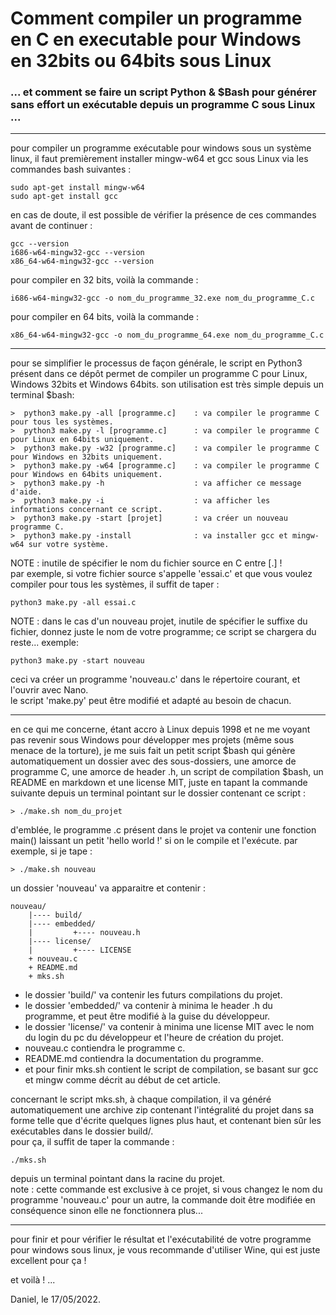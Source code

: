 # Comment compiler un programme en C en executable pour Windows en 32bits ou 64bits sous Linux
### ... et comment se faire un script Python & $Bash pour générer sans effort un exécutable depuis un programme C sous Linux ...
-----

pour compiler un programme exécutable pour windows sous un système linux, il faut premièrement installer mingw-w64 et gcc sous Linux via les commandes bash suivantes :  
    
    sudo apt-get install mingw-w64
    sudo apt-get install gcc
    
en cas de doute, il est possible de vérifier la présence de ces commandes avant de continuer :

    gcc --version
    i686-w64-mingw32-gcc --version
    x86_64-w64-mingw32-gcc --version

pour compiler en 32 bits, voilà la commande :  
    
    i686-w64-mingw32-gcc -o nom_du_programme_32.exe nom_du_programme_C.c

pour compiler en 64 bits, voilà la commande :  
    
    x86_64-w64-mingw32-gcc -o nom_du_programme_64.exe nom_du_programme_C.c

-----

pour se simplifier le processus de façon générale, le script en Python3 présent dans ce dépôt permet de compiler un programme C pour Linux, Windows 32bits et Windows 64bits. son utilisation est très simple depuis un terminal $bash:  

    >  python3 make.py -all [programme.c]    : va compiler le programme C pour tous les systèmes.
    >  python3 make.py -l [programme.c]      : va compiler le programme C pour Linux en 64bits uniquement.
    >  python3 make.py -w32 [programme.c]    : va compiler le programme C pour Windows en 32bits uniquement.
    >  python3 make.py -w64 [programme.c]    : va compiler le programme C pour Windows en 64bits uniquement.
    >  python3 make.py -h                    : va afficher ce message d'aide.
    >  python3 make.py -i                    : va afficher les informations concernant ce script.
    >  python3 make.py -start [projet]       : va créer un nouveau programme C. 
    >  python3 make.py -install              : va installer gcc et mingw-w64 sur votre système.

NOTE : inutile de spécifier le nom du fichier source en C entre [.] !  
par exemple, si votre fichier source s'appelle 'essai.c' et que vous voulez compiler pour tous les systèmes, il suffit de taper :  

    python3 make.py -all essai.c

NOTE : dans le cas d'un nouveau projet, inutile de spécifier le suffixe du fichier, donnez juste le nom de votre programme; ce script se chargera du reste... exemple:  

    python3 make.py -start nouveau

ceci va créer un programme 'nouveau.c' dans le répertoire courant, et l'ouvrir avec Nano.  
le script 'make.py' peut être modifié et adapté au besoin de chacun.  

-----

en ce qui me concerne, étant accro à Linux depuis 1998 et ne me voyant pas revenir sous Windows pour développer mes projets (même sous menace de la torture), je me suis fait un petit script $bash qui génère automatiquement un dossier avec des sous-dossiers, une amorce de programme C, une amorce de header .h, un script de compilation $bash, un README en markdown et une license MIT, juste en tapant la commande suivante depuis un terminal pointant sur le dossier contenant ce script :  

    > ./make.sh nom_du_projet
    
d'emblée, le programme .c présent dans le projet va contenir une fonction main() laissant un petit 'hello world !' si on le compile et l'exécute. par exemple, si je tape :

    > ./make.sh nouveau

un dossier 'nouveau' va apparaitre et contenir :

    nouveau/
        |---- build/
        |---- embedded/
        |         +---- nouveau.h
        |---- license/
        |         +---- LICENSE
        + nouveau.c
        + README.md
        + mks.sh

- le dossier 'build/' va contenir les futurs compilations du projet.  
- le dossier 'embedded/' va contenir à minima le header .h du programme, et peut être modifié à la guise du développeur.  
- le dossier 'license/' va contenir à minima une license MIT avec le nom du login du pc du développeur et l'heure de création du projet.  
- nouveau.c contiendra le programme c.  
- README.md contiendra la documentation du programme.  
- et pour finir mks.sh contient le script de compilation, se basant sur gcc et mingw comme décrit au début de cet article.  

concernant le script mks.sh, à chaque compilation, il va généré automatiquement une archive zip contenant l'intégralité du projet dans sa forme telle que d'écrite quelques lignes plus haut, et contenant bien sûr les exécutables dans le dossier build/.  
pour ça, il suffit de taper la commande :

    ./mks.sh
    
depuis un terminal pointant dans la racine du projet.  
note : cette commande est exclusive à ce projet, si vous changez le nom du programme 'nouveau.c' pour un autre, la commande doit être modifiée en conséquence sinon elle ne fonctionnera plus...  

-----

pour finir et pour vérifier le résultat et l'exécutabilité de votre programme pour windows sous linux, je vous recommande d'utiliser Wine, qui est juste excellent pour ça !  

et voilà ! ...  

Daniel, le 17/05/2022.  

